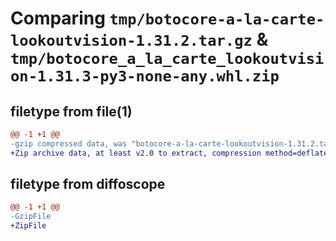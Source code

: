 # Comparing `tmp/botocore-a-la-carte-lookoutvision-1.31.2.tar.gz` & `tmp/botocore_a_la_carte_lookoutvision-1.31.3-py3-none-any.whl.zip`

## filetype from file(1)

```diff
@@ -1 +1 @@
-gzip compressed data, was "botocore-a-la-carte-lookoutvision-1.31.2.tar", last modified: Wed Jul 12 01:44:47 2023, max compression
+Zip archive data, at least v2.0 to extract, compression method=deflate
```

## filetype from diffoscope

```diff
@@ -1 +1 @@
-GzipFile
+ZipFile
```

